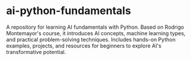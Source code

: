# ai-python-fundamentals
A repository for learning AI fundamentals with Python. Based on Rodrigo Montemayor's course, it introduces AI concepts, machine learning types, and practical problem-solving techniques. Includes hands-on Python examples, projects, and resources for beginners to explore AI's transformative potential.
